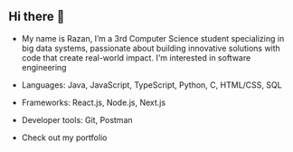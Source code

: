 ## Hi there 👋
- My name is Razan, I’m a 3rd Computer Science student specializing in big data systems, passionate about building innovative solutions with code that create real-world impact. I'm interested in software engineering

- Languages: Java, JavaScript, TypeScript, Python, C, HTML/CSS, SQL
- Frameworks: React.js, Node.js, Next.js
- Developer tools: Git, Postman  
- Check out my portfolio
<!--
**rzlm/rzlm** is a ✨ _special_ ✨ repository because its `README.md` (this file) appears on your GitHub profile.

Here are some ideas to get you started:

- 🔭 I’m currently working on ...
- 🌱 I’m currently learning ...
- 👯 I’m looking to collaborate on ...
- 🤔 I’m looking for help with ...
- 💬 Ask me about ...
- 📫 How to reach me: ...
- 😄 Pronouns: ...
- ⚡ Fun fact: ...
-->
